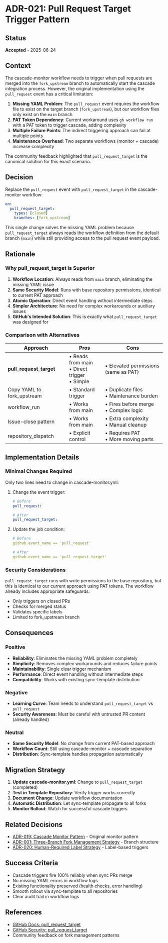 # ADR-021: Pull Request Target Trigger Pattern

## Status
**Accepted** - 2025-06-24

## Context

The cascade-monitor workflow needs to trigger when pull requests are merged into the `fork_upstream` branch to automatically start the cascade integration process. However, the original implementation using the `pull_request` event has a critical limitation:

1. **Missing YAML Problem**: The `pull_request` event requires the workflow file to exist on the target branch (`fork_upstream`), but our workflow files only exist on the `main` branch
2. **PAT Token Dependency**: Current workaround uses `gh workflow run` with a PAT token to trigger cascade, adding complexity
3. **Multiple Failure Points**: The indirect triggering approach can fail at multiple points
4. **Maintenance Overhead**: Two separate workflows (monitor + cascade) increase complexity

The community feedback highlighted that `pull_request_target` is the canonical solution for this exact scenario.

## Decision

Replace the `pull_request` event with `pull_request_target` in the cascade-monitor workflow:

```yaml
on:
  pull_request_target:
    types: [closed]
    branches: [fork_upstream]
```

This single change solves the missing YAML problem because `pull_request_target` always reads the workflow definition from the default branch (`main`) while still providing access to the pull request event payload.

## Rationale

### Why pull_request_target is Superior

1. **Workflow Location**: Always reads from `main` branch, eliminating the missing YAML issue
2. **Same Security Model**: Runs with base repository permissions, identical to current PAT approach
3. **Atomic Operation**: Direct event handling without intermediate steps
4. **Simpler Architecture**: No need for complex workarounds or auxiliary issues
5. **GitHub's Intended Solution**: This is exactly what `pull_request_target` was designed for

### Comparison with Alternatives

| Approach | Pros | Cons |
|----------|------|------|
| **pull_request_target** | • Reads from main<br>• Direct trigger<br>• Simple | • Elevated permissions (same as PAT) |
| Copy YAML to fork_upstream | • Standard trigger | • Duplicate files<br>• Maintenance burden |
| workflow_run | • Works from main | • Fires before merge<br>• Complex logic |
| Issue-close pattern | • Works from main | • Extra complexity<br>• Manual cleanup |
| repository_dispatch | • Explicit control | • Requires PAT<br>• More moving parts |

## Implementation Details

### Minimal Changes Required

Only two lines need to change in cascade-monitor.yml:

1. Change the event trigger:
   ```yaml
   # Before
   pull_request:
   
   # After
   pull_request_target:
   ```

2. Update the job condition:
   ```yaml
   # Before
   github.event_name == 'pull_request'
   
   # After
   github.event_name == 'pull_request_target'
   ```

### Security Considerations

`pull_request_target` runs with write permissions to the base repository, but this is identical to our current approach using PAT tokens. The workflow already includes appropriate safeguards:

- Only triggers on closed PRs
- Checks for merged status
- Validates specific labels
- Limited to fork_upstream branch

## Consequences

### Positive

- **Reliability**: Eliminates the missing YAML problem completely
- **Simplicity**: Removes complex workarounds and reduces failure points
- **Maintainability**: Single clear trigger mechanism
- **Performance**: Direct event handling without intermediate steps
- **Compatibility**: Works with existing sync-template distribution

### Negative

- **Learning Curve**: Team needs to understand `pull_request_target` vs `pull_request`
- **Security Awareness**: Must be careful with untrusted PR content (already handled)

### Neutral

- **Same Security Model**: No change from current PAT-based approach
- **Workflow Count**: Still using cascade-monitor + cascade separation
- **Distribution**: Sync-template handles propagation automatically

## Migration Strategy

1. **Update cascade-monitor.yml**: Change to `pull_request_target` (completed)
2. **Test in Template Repository**: Verify trigger works correctly
3. **Document Change**: Update workflow documentation
4. **Automatic Distribution**: Let sync-template propagate to all forks
5. **Monitor Rollout**: Watch for successful cascade triggers

## Related Decisions

- [ADR-019: Cascade Monitor Pattern](019-cascade-monitor-pattern.md) - Original monitor pattern
- [ADR-001: Three-Branch Fork Management Strategy](001-three-branch-strategy.md) - Branch structure
- [ADR-020: Human-Required Label Strategy](020-human-required-label-strategy.md) - Label-based triggers

## Success Criteria

- Cascade triggers fire 100% reliably when sync PRs merge
- No missing YAML errors in workflow logs
- Existing functionality preserved (health checks, error handling)
- Smooth rollout via sync-template to all repositories
- Clear audit trail in workflow logs

## References

- [GitHub Docs: pull_request_target](https://docs.github.com/en/actions/using-workflows/events-that-trigger-workflows#pull_request_target)
- [GitHub Security: pull_request_target](https://securitylab.github.com/research/github-actions-preventing-pwn-requests/)
- Community feedback on fork management patterns